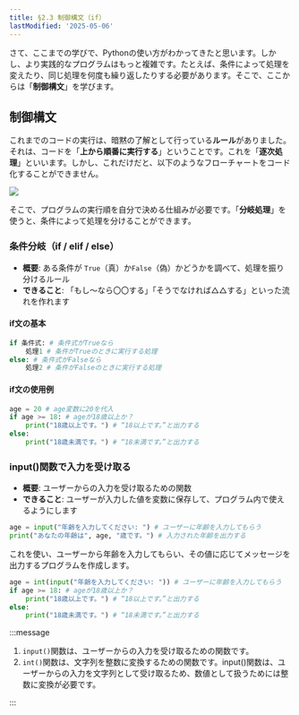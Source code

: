 ```yaml
---
title: §2.3 制御構文（if）
lastModified: '2025-05-06'
---
```


さて、ここまでの学びで、Pythonの使い方がわかってきたと思います。しかし、より実践的なプログラムはもっと複雑です。たとえば、条件によって処理を変えたり、同じ処理を何度も繰り返したりする必要があります。そこで、ここからは「**制御構文**」を学びます。

## 制御構文

これまでのコードの実行は、暗黙の了解として行っている**ルール**がありました。それは、コードを「**上から順番に実行する**」ということです。これを「**逐次処理**」といいます。しかし、これだけだと、以下のようなフローチャートをコード化することができません。

![](/books/python_tutorial/img/2-3/1.png)

そこで、プログラムの実行順を自分で決める仕組みが必要です。「**分岐処理**」を使うと、条件によって処理を分けることができます。

### 条件分岐（if / elif / else）

- **概要**: ある条件が `True`（真）か`False`（偽）かどうかを調べて、処理を振り分けるルール
- **できること**: 「もし～なら〇〇する」「そうでなければ△△する」といった流れを作れます

#### if文の基本

```python
if 条件式: # 条件式がTrueなら
    処理1 # 条件がTrueのときに実行する処理
else: # 条件式がFalseなら
    処理2 # 条件がFalseのときに実行する処理
```

#### if文の使用例

```python
age = 20 # age変数に20を代入
if age >= 18: # ageが18歳以上か？
    print("18歳以上です。") # “18以上です。”と出力する
else:
    print("18歳未満です。") # “18未満です。”と出力する
```

### input()関数で入力を受け取る

- **概要**: ユーザーからの入力を受け取るための関数
- **できること**: ユーザーが入力した値を変数に保存して、プログラム内で使えるようにします

```python
age = input("年齢を入力してください: ") # ユーザーに年齢を入力してもらう
print("あなたの年齢は", age, "歳です。") # 入力された年齢を出力する
```

これを使い、ユーザーから年齢を入力してもらい、その値に応じてメッセージを出力するプログラムを作成します。

```python
age = int(input("年齢を入力してください: ")) # ユーザーに年齢を入力してもらう
if age >= 18: # ageが18歳以上か？
    print("18歳以上です。") # “18以上です。”と出力する
else:
    print("18歳未満です。") # “18未満です。”と出力する
```

:::message

1. `input()`関数は、ユーザーからの入力を受け取るための関数です。
2. `int()`関数は、文字列を整数に変換するための関数です。input()関数は、ユーザーからの入力を文字列として受け取るため、数値として扱うためには整数に変換が必要です。

:::
